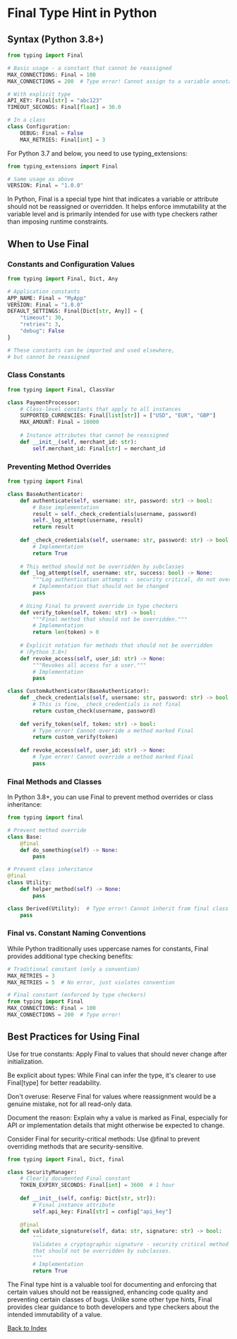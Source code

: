 # Final Type Hint in Python

## Syntax (Python 3.8+)
```python
from typing import Final

# Basic usage - a constant that cannot be reassigned
MAX_CONNECTIONS: Final = 100
MAX_CONNECTIONS = 200  # Type error! Cannot assign to a variable annotated with Final

# With explicit type
API_KEY: Final[str] = "abc123"
TIMEOUT_SECONDS: Final[float] = 30.0

# In a class
class Configuration:
    DEBUG: Final = False
    MAX_RETRIES: Final[int] = 3
```

For Python 3.7 and below, you need to use typing_extensions:
```python
from typing_extensions import Final

# Same usage as above
VERSION: Final = "1.0.0"
```

In Python, Final is a special type hint that indicates a variable or attribute should not be reassigned or overridden. It helps enforce immutability at the variable level and is primarily intended for use with type checkers rather than imposing runtime constraints.

## When to Use Final

### Constants and Configuration Values
```python
from typing import Final, Dict, Any

# Application constants
APP_NAME: Final = "MyApp"
VERSION: Final = "1.0.0"
DEFAULT_SETTINGS: Final[Dict[str, Any]] = {
    "timeout": 30,
    "retries": 3,
    "debug": False
}

# These constants can be imported and used elsewhere,
# but cannot be reassigned
```

### Class Constants
```python
from typing import Final, ClassVar

class PaymentProcessor:
    # Class-level constants that apply to all instances
    SUPPORTED_CURRENCIES: Final[list[str]] = ["USD", "EUR", "GBP"]
    MAX_AMOUNT: Final = 10000
    
    # Instance attributes that cannot be reassigned
    def __init__(self, merchant_id: str):
        self.merchant_id: Final[str] = merchant_id
```

### Preventing Method Overrides
```python
from typing import Final

class BaseAuthenticator:
    def authenticate(self, username: str, password: str) -> bool:
        # Base implementation
        result = self._check_credentials(username, password)
        self._log_attempt(username, result)
        return result
    
    def _check_credentials(self, username: str, password: str) -> bool:
        # Implementation
        return True
    
    # This method should not be overridden by subclasses
    def _log_attempt(self, username: str, success: bool) -> None:
        """Log authentication attempts - security critical, do not override."""
        # Implementation that should not be changed
        pass
    
    # Using Final to prevent override in type checkers
    def verify_token(self, token: str) -> bool:
        """Final method that should not be overridden."""
        # Implementation
        return len(token) > 0
    
    # Explicit notation for methods that should not be overridden
    # (Python 3.8+)
    def revoke_access(self, user_id: str) -> None:
        """Revokes all access for a user."""
        # Implementation
        pass

class CustomAuthenticator(BaseAuthenticator):
    def _check_credentials(self, username: str, password: str) -> bool:
        # This is fine, _check_credentials is not final
        return custom_check(username, password)
    
    def verify_token(self, token: str) -> bool:
        # Type error! Cannot override a method marked Final
        return custom_verify(token)
    
    def revoke_access(self, user_id: str) -> None:
        # Type error! Cannot override a method marked Final
        pass
```

### Final Methods and Classes
In Python 3.8+, you can use Final to prevent method overrides or class inheritance:
```python
from typing import final

# Prevent method override
class Base:
    @final
    def do_something(self) -> None:
        pass

# Prevent class inheritance
@final
class Utility:
    def helper_method(self) -> None:
        pass

class Derived(Utility):  # Type error! Cannot inherit from final class
    pass
```

### Final vs. Constant Naming Conventions
While Python traditionally uses uppercase names for constants, Final provides additional type checking benefits:
```python
# Traditional constant (only a convention)
MAX_RETRIES = 3
MAX_RETRIES = 5  # No error, just violates convention

# Final constant (enforced by type checkers)
from typing import Final
MAX_CONNECTIONS: Final = 100
MAX_CONNECTIONS = 200  # Type error!
```

## Best Practices for Using Final
Use for true constants: Apply Final to values that should never change after initialization.

Be explicit about types: While Final can infer the type, it's clearer to use Final[type] for better readability.

Don't overuse: Reserve Final for values where reassignment would be a genuine mistake, not for all read-only data.

Document the reason: Explain why a value is marked as Final, especially for API or implementation details that might otherwise be expected to change.

Consider Final for security-critical methods: Use @final to prevent overriding methods that are security-sensitive.

```python
from typing import Final, Dict, final

class SecurityManager:
    # Clearly documented Final constant
    TOKEN_EXPIRY_SECONDS: Final[int] = 3600  # 1 hour
    
    def __init__(self, config: Dict[str, str]):
        # Final instance attribute
        self.api_key: Final[str] = config["api_key"]
    
    @final
    def validate_signature(self, data: str, signature: str) -> bool:
        """
        Validates a cryptographic signature - security critical method
        that should not be overridden by subclasses.
        """
        # Implementation
        return True
```

The Final type hint is a valuable tool for documenting and enforcing that certain values should not be reassigned, enhancing code quality and preventing certain classes of bugs. Unlike some other type hints, Final provides clear guidance to both developers and type checkers about the intended immutability of a value.



[Back to Index](../../README.md)
